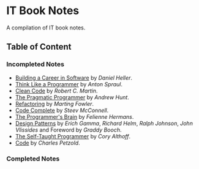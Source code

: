 # IT Book Notes

A compilation of IT book notes.

## Table of Content

### Incompleted Notes

* [Building a Career in Software](building-a-career-in-software.md) by _Daniel Heller_.
* [Think Like a Programmer](think-like-a-programmer.md) by _Anton Spraul_.
* [Clean Code](clean-code.md) by _Robert C. Martin_.
* [The Pragmatic Programmer](the-pragmatic-programmer.md) by _Andrew Hunt_.
* [Refactoring](refactoring.md) by _Marting Fowler_.
* [Code Complete](code-complete.md) by _Steev McConnell_.
* [The Programmer's Brain](the-programmers-brain.md) by _Felienne Hermans_.
* [Design Patterns](design-patterns.md) by _Erich Gamma_, _Richard Helm_, _Ralph Johnson_, _John Vlissides_ and Foreword by _Graddy Booch_.
* [The Self-Taught Programmer](the-self-taught-programmer.md) by _Cory Althoff_.
* [Code](code.md) by _Charles Petzold_.

### Completed Notes
